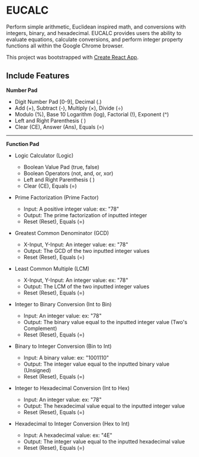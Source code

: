 # EUCALC

Perform simple arithmetic, Euclidean inspired math, and conversions with integers, binary, and hexadecimal.
EUCALC provides users the ability to evaluate equations, calculate conversions, and perform integer property functions all within the Google Chrome browser.

This project was bootstrapped with [Create React App](https://github.com/facebook/create-react-app).

## Include Features

**Number Pad**
 - Digit Number Pad [0-9], Decimal (.)
 - Add (+), Subtract (-), Multiply (×), Divide (÷) 
 - Modulo (%), Base 10 Logarithm (log), Factorial (!), Exponent (^)
 - Left and Right Parenthesis ( )
 - Clear (CE), Answer (Ans), Equals (=)

------------------------------------------------------------------------------
**Function Pad**
- Logic Calculator (Logic)
  - Boolean Value Pad (true, false)
  - Boolean Operators (not, and, or, xor)
  - Left and Right Parenthesis ( )
  - Clear (CE), Equals (=)

- Prime Factorization (Prime Factor)
  - Input: A positive integer value: ex: "78"
  - Output: The prime factorization of inputted integer
  - Reset (Reset), Equals (=)

- Greatest Common Denominator (GCD)
  - X-Input, Y-Input: An integer value: ex: "78"
  - Output: The GCD of the two inputted integer values
  - Reset (Reset), Equals (=)

- Least Common Multiple (LCM)
  - X-Input, Y-Input: An integer value: ex: "78"
  - Output: The LCM of the two inputted integer values
  - Reset (Reset), Equals (=)

- Integer to Binary Conversion (Int to Bin)
  - Input: An integer value: ex: "78"
  - Output: The binary value equal to the inputted integer value (Two's Complement)
  - Reset (Reset), Equals (=)

- Binary to Integer Conversion (Bin to Int)
  - Input: A binary value: ex: "1001110"
  - Output: The integer value equal to the inputted binary value (Unsigned)
  - Reset (Reset), Equals (=)

- Integer to Hexadecimal Conversion (Int to Hex)
  - Input: An integer value: ex: "78"
  - Output: The hexadecimal value equal to the inputted integer value
  - Reset (Reset), Equals (=)

- Hexadecimal to Integer Conversion (Hex to Int)
  - Input: A hexadecimal value: ex: "4E"
  - Output: The integer value equal to the inputted hexadecimal value
  - Reset (Reset), Equals (=)
